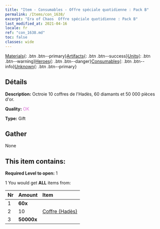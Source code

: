 ```yaml
---
title: "Item - Consumables - Offre spéciale quotidienne : Pack B"
permalink: /Items/con_1638/
excerpt: "Era of Chaos  Offre spéciale quotidienne : Pack B"
last_modified_at: 2021-04-16
locale: fr
ref: "con_1638.md"
toc: false
classes: wide
---
```

 [Materials](/fr/Items/){: .btn .btn--primary}[Artifacts](/fr/Items/Artifacts/){: .btn .btn--success}[Units](/fr/Items/Units/){: .btn .btn--warning}[Heroes](/fr/Items/Heroes/){: .btn .btn--danger}[Consumables](/fr/Items/Consumables/){: .btn .btn--info}[Unknown](/fr/Items/Unknown/){: .btn .btn--primary}

## Détails
 **Description:** Octroie 10 coffres de l'Hadès, 60 diamants et 50 000 pièces d'or.

 **Quality:** <span style="color: #DA70D6">OK</span>

 **Type:** Gift

## Gather

  None

## This item contains:

 **Required Level to open:** 1

 1 You would get **ALL** items  from:

  | Nr | Amount |     Item    |
  |:---|:-------|:------------|
  | 1 |  **60x** | <i class="fas fa-gem"/> |  | 
  | 2 | 10 | [Coffre (Hadès)](/fr/Items/con_1273/) |  | 
  | 3 |  **50000x** | <i class="fas fa-coins"/> |  | 
